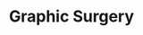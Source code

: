 ---
category: residents
layout: post
title: Graphic Surgery
profession: visual art
website: www.graphicsurgery.nl
image: /images/residents/graphicsurgery_01.png
---